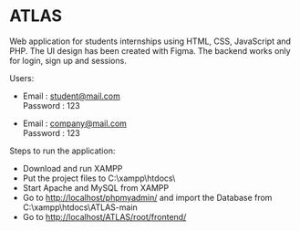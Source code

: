 # ATLAS

Web application for students internships using HTML, CSS, JavaScript and PHP. The UI design has been created with Figma.
The backend works only for login, sign up and sessions.  
  
Users:  
 - Email : student@mail.com  
   Password : 123  
  
 - Email : company@mail.com  
   Password : 123  

 Steps to run the application:  
- Download and run XAMPP  
- Put the project files to C:\xampp\htdocs\  
- Start Apache and MySQL from XAMPP  
- Go to <http://localhost/phpmyadmin/> and import the Database from C:\xampp\htdocs\ATLAS-main  
- Go to <http://localhost/ATLAS/root/frontend/>  
